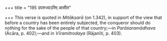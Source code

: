 +++
title = "195 उपरुध्याऽरिम् आसीत"

+++
This verse is quoted in *Mitākṣarā* (on 1.342), in support of the view
that before a country has been entirely subjected, the conqueror should
do nothing for the sake of the people of that country;—in
*Parāśaramādhava* (Ācāra, p. 402);—and in *Vīramitrodaya* (Rājanīti, p.
403).
